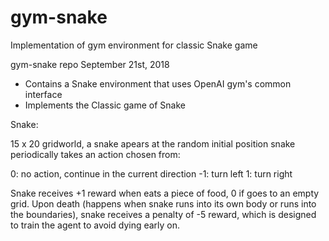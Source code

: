 # gym-snake
Implementation of gym environment for classic Snake game

gym-snake repo
September 21st, 2018


- Contains a Snake environment that uses OpenAI gym's common interface
- Implements the Classic game of Snake

Snake:

15 x 20 gridworld, a snake apears at the random initial position snake periodically takes an action chosen from:

0: no action, continue in the current direction
-1: turn left
1: turn right

Snake receives +1 reward when eats a piece of food, 0 if goes to an empty grid.
Upon death (happens when snake runs into its own body or runs into the boundaries), snake receives 
a penalty of -5 reward, which is designed to train the agent to avoid dying early on.

